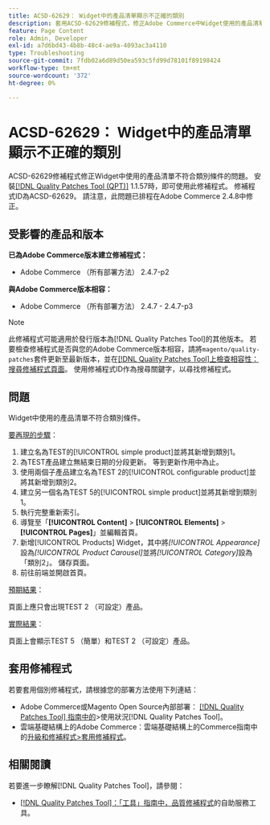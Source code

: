 ```yaml
---
title: ACSD-62629： Widget中的產品清單顯示不正確的類別
description: 套用ACSD-62629修補程式，修正Adobe Commerce中Widget使用的產品清單未遵守類別條件的問題。
feature: Page Content
role: Admin, Developer
exl-id: a7d6bd43-4b8b-48c4-ae9a-4093ac3a4110
type: Troubleshooting
source-git-commit: 7fdb02a6d89d50ea593c5fd99d78101f89198424
workflow-type: tm+mt
source-wordcount: '372'
ht-degree: 0%

---
```


# ACSD-62629： Widget中的產品清單顯示不正確的類別

ACSD-62629修補程式修正Widget中使用的產品清單不符合類別條件的問題。 安裝[[!DNL Quality Patches Tool (QPT)]](/help/tools/quality-patches-tool/quality-patches-tool-to-self-serve-quality-patches.md) 1.1.57時，即可使用此修補程式。 修補程式ID為ACSD-62629。 請注意，此問題已排程在Adobe Commerce 2.4.8中修正。

## 受影響的產品和版本

**已為Adobe Commerce版本建立修補程式：**

* Adobe Commerce （所有部署方法） 2.4.7-p2

**與Adobe Commerce版本相容：**

* Adobe Commerce （所有部署方法） 2.4.7 - 2.4.7-p3

>[!NOTE]
>
>此修補程式可能適用於發行版本為[!DNL Quality Patches Tool]的其他版本。 若要檢查修補程式是否與您的Adobe Commerce版本相容，請將`magento/quality-patches`套件更新至最新版本，並在[[!DNL Quality Patches Tool]上檢查相容性：搜尋修補程式頁面](https://experienceleague.adobe.com/tools/commerce-quality-patches/index.html?lang=zh-Hant)。 使用修補程式ID作為搜尋關鍵字，以尋找修補程式。

## 問題

Widget中使用的產品清單不符合類別條件。

<u>要再現的步驟</u>：

1. 建立名為TEST的[!UICONTROL simple product]並將其新增到類別1。
1. 為TEST產品建立無結束日期的分段更新。 等到更新作用中為止。
1. 使用兩個子產品建立名為TEST 2的[!UICONTROL configurable product]並將其新增到類別2。
1. 建立另一個名為TEST 5的[!UICONTROL simple product]並將其新增到類別1。
1. 執行完整重新索引。
1. 導覽至「**[!UICONTROL Content]** > **[!UICONTROL Elements]** > **[!UICONTROL Pages]**」並編輯首頁。
1. 新增[!UICONTROL Products] Widget，其中將&#x200B;*[!UICONTROL Appearance]*&#x200B;設為&#x200B;*[!UICONTROL Product Carousel]*&#x200B;並將&#x200B;*[!UICONTROL Category]*&#x200B;設為「類別2」。 儲存頁面。
1. 前往前端並開啟首頁。

<u>預期結果</u>：

頁面上應只會出現TEST 2 （可設定）產品。

<u>實際結果</u>：

頁面上會顯示TEST 5 （簡單）和TEST 2 （可設定）產品。

## 套用修補程式

若要套用個別修補程式，請根據您的部署方法使用下列連結：

* Adobe Commerce或Magento Open Source內部部署： [[!DNL Quality Patches Tool] 指南中的](/help/tools/quality-patches-tool/usage.md)>使用狀況[!DNL Quality Patches Tool]。
* 雲端基礎結構上的Adobe Commerce：雲端基礎結構上的Commerce指南中的[升級和修補程式>套用修補程式](https://experienceleague.adobe.com/docs/commerce-cloud-service/user-guide/develop/upgrade/apply-patches.html?lang=zh-Hant)。


## 相關閱讀

若要進一步瞭解[!DNL Quality Patches Tool]，請參閱：

* [[!DNL Quality Patches Tool]：「工具」指南中，品質修補程式](/help/tools/quality-patches-tool/quality-patches-tool-to-self-serve-quality-patches.md)的自助服務工具。
